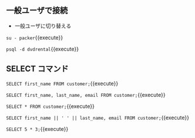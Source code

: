 ## 一般ユーザで接続
- 一般ユーザに切り替える

`su - packer`{{execute}}

`psql -d dvdrental`{{execute}}

## SELECT コマンド

`SELECT first_name FROM customer;`{{execute}}

`SELECT
  first_name,
  last_name,
  email
FROM
  customer;`{{execute}}

`SELECT * FROM customer;`{{execute}}

`SELECT
  first_name || ' ' || last_name,
  email
FROM
  customer;`{{execute}}

`SELECT 5 * 3;`{{execute}}
